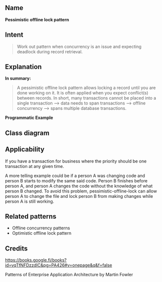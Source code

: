 ## Name
**Pessimistic offline lock pattern**

## Intent

> Work out pattern when concurrency is an issue and expecting deadlock during 
> record retrieval.
> 
## Explanation

**In summary:**

> A pessimistic offline lock pattern allows locking 
> a record until you are done working on it. It is often applied when you 
> expect conflict(s) between records.
In short, many transactions cannot be placed into a single transaction --> 
data needs to span transactions --> offline concurrency --> spans multiple database transactions.

**Programmatic Example**



## Class diagram



## Applicability

If you have a transaction for business where the priority should be one transaction at any given time.

A more telling example could be if a person A was changing code and person B starts to modify the 
same said code. Person B finishes before person A, and person A changes the code without the 
knowledge of what person B changed. To avoid this problem, pessimistic-offline-lock can allow person A
to change the file and lock person B from making changes while person A is still working. 



## Related patterns

- Offline concurrency patterns 
- Optimistic offline lock pattern



## Credits

https://books.google.fi/books?id=vqTfNFDzzdIC&pg=PA426#v=onepage&q&f=false

Patterns of Enterprise Application Architecture by Martin Fowler
